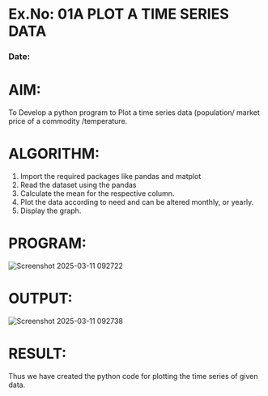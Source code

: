 # Ex.No: 01A PLOT A TIME SERIES DATA
###  Date: 

# AIM:
To Develop a python program to Plot a time series data (population/ market price of a commodity
/temperature.
# ALGORITHM:
1. Import the required packages like pandas and matplot
2. Read the dataset using the pandas
3. Calculate the mean for the respective column.
4. Plot the data according to need and can be altered monthly, or yearly.
5. Display the graph.
# PROGRAM:

![Screenshot 2025-03-11 092722](https://github.com/user-attachments/assets/b87b3adc-a951-4bab-8372-d1096fa5e418)










# OUTPUT:



![Screenshot 2025-03-11 092738](https://github.com/user-attachments/assets/ba5dd81a-9d23-4c87-8f62-8006b92bd4c5)



# RESULT:
Thus we have created the python code for plotting the time series of given data.
